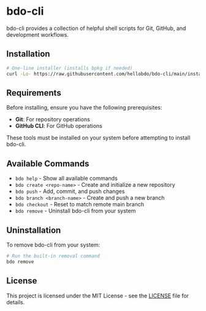 # bdo-cli

bdo-cli provides a collection of helpful shell scripts for Git, GitHub, and development workflows.

## Installation

```bash
# One-line installer (installs bpkg if needed)
curl -Lo- https://raw.githubusercontent.com/hellobdo/bdo-cli/main/install-with-bpkg.sh | bash
```

## Requirements

Before installing, ensure you have the following prerequisites:
- **Git**: For repository operations
- **GitHub CLI**: For GitHub operations

These tools must be installed on your system before attempting to install bdo-cli.

## Available Commands

- `bdo help` - Show all available commands
- `bdo create <repo-name>` - Create and initialize a new repository
- `bdo push` - Add, commit, and push changes
- `bdo branch <branch-name>` - Create and push a new branch
- `bdo checkout` - Reset to match remote main branch
- `bdo remove` - Uninstall bdo-cli from your system

## Uninstallation

To remove bdo-cli from your system:

```bash
# Run the built-in removal command
bdo remove
```

## License

This project is licensed under the MIT License - see the [LICENSE](LICENSE) file for details.
